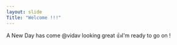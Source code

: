 ```yaml
---
layout: slide
Title: "Welcome !!!"
---
```

A New Day has come
@vidav looking great :+1:I'm ready to go on ! 
